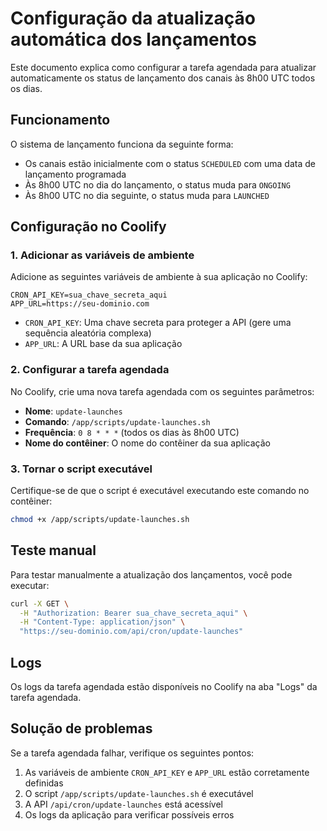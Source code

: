 # Configuração da atualização automática dos lançamentos

Este documento explica como configurar a tarefa agendada para atualizar automaticamente os status de lançamento dos canais às 8h00 UTC todos os dias.

## Funcionamento

O sistema de lançamento funciona da seguinte forma:

- Os canais estão inicialmente com o status `SCHEDULED` com uma data de lançamento programada
- Às 8h00 UTC no dia do lançamento, o status muda para `ONGOING`
- Às 8h00 UTC no dia seguinte, o status muda para `LAUNCHED`

## Configuração no Coolify

### 1. Adicionar as variáveis de ambiente

Adicione as seguintes variáveis de ambiente à sua aplicação no Coolify:

```
CRON_API_KEY=sua_chave_secreta_aqui
APP_URL=https://seu-dominio.com
```

- `CRON_API_KEY`: Uma chave secreta para proteger a API (gere uma sequência aleatória complexa)
- `APP_URL`: A URL base da sua aplicação

### 2. Configurar a tarefa agendada

No Coolify, crie uma nova tarefa agendada com os seguintes parâmetros:

- **Nome**: `update-launches`
- **Comando**: `/app/scripts/update-launches.sh`
- **Frequência**: `0 8 * * *` (todos os dias às 8h00 UTC)
- **Nome do contêiner**: O nome do contêiner da sua aplicação

### 3. Tornar o script executável

Certifique-se de que o script é executável executando este comando no contêiner:

```bash
chmod +x /app/scripts/update-launches.sh
```

## Teste manual

Para testar manualmente a atualização dos lançamentos, você pode executar:

```bash
curl -X GET \
  -H "Authorization: Bearer sua_chave_secreta_aqui" \
  -H "Content-Type: application/json" \
  "https://seu-dominio.com/api/cron/update-launches"
```

## Logs

Os logs da tarefa agendada estão disponíveis no Coolify na aba "Logs" da tarefa agendada.

## Solução de problemas

Se a tarefa agendada falhar, verifique os seguintes pontos:

1. As variáveis de ambiente `CRON_API_KEY` e `APP_URL` estão corretamente definidas
2. O script `/app/scripts/update-launches.sh` é executável
3. A API `/api/cron/update-launches` está acessível
4. Os logs da aplicação para verificar possíveis erros
